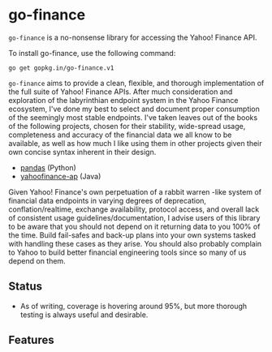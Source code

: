 # go-finance

`go-finance` is a no-nonsense library for accessing the Yahoo! Finance API.

To install go-finance, use the following command:

```
go get gopkg.in/go-finance.v1
```

`go-finance` aims to provide a clean, flexible, and thorough implementation of the full suite of Yahoo! Finance APIs. After much consideration and exploration of the labyrinthian endpoint system in the Yahoo Finance ecosystem, I've done my best to select and document proper consumption of the seemingly most stable endpoints. I've taken leaves out of the books of the following projects, chosen for their stability, wide-spread usage, completeness and accuracy of the financial data we all know to be available, as well as how much I like using them in other projects given their own concise syntax inherent in their design.

  * [pandas](https://github.com/pydata/pandas) (Python)
  * [yahoofinance-ap](https://github.com/sstrickx/yahoofinance-api) (Java)



Given Yahoo! Finance's own perpetuation of a rabbit warren -like system of financial data endpoints in varying degrees of deprecation, conflation/realtime, exchange availability, protocol access, and overall lack of consistent usage guidelines/documentation, I advise users of this library to be aware that you should not depend on it returning data to you 100% of the time. Build fail-safes and back-up plans into your own systems tasked with handling these cases as they arise. You should also probably complain to Yahoo to build better financial engineering tools since so many of us depend on them.

## Status

  * As of writing, coverage is hovering around 95%, but more thorough testing
    is always useful and desirable.


## Features

```go

```
